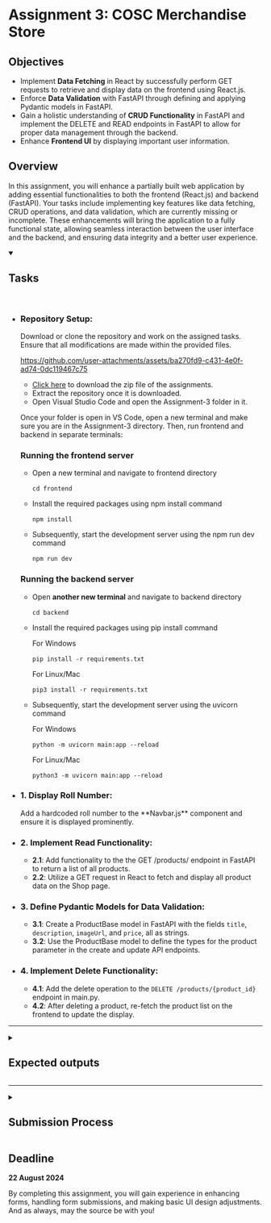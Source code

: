 # Assignment 3: COSC Merchandise Store

## Objectives

-   Implement **Data Fetching** in React by successfully perform GET requests to retrieve and display data on the frontend using React.js.
-   Enforce **Data Validation** with FastAPI through defining and applying Pydantic models in FastAPI.
-   Gain a holistic understanding of **CRUD Functionality** in FastAPI and implement the DELETE and READ endpoints in FastAPI to allow for proper data management through the backend.
-   Enhance **Frontend UI** by displaying important user information.

## Overview

In this assignment, you will enhance a partially built web application by adding essential functionalities to both the frontend (React.js) and backend (FastAPI). Your tasks include implementing key features like data fetching, CRUD operations, and data validation, which are currently missing or incomplete. These enhancements will bring the application to a fully functional state, allowing seamless interaction between the user interface and the backend, and ensuring data integrity and a better user experience.

<details open>
<summary><h2>Tasks</h2></summary>
<br>

<ul>
<li>
<h3>Repository Setup:</h3>

Download or clone the repository and work on the assigned tasks. Ensure that all modifications are made within the provided files.

https://github.com/user-attachments/assets/ba270fd9-c431-4e0f-ad74-0dc119467c75

-   [Click here]([https://github.com/SaiKiranMatta/ReactJS-and-FastAPI-Bootcamp-Assignments/archive/refs/heads/main.zip](https://github.com/cbitosc/ReactJS-and-FastAPI-Bootcamp-Assignments/archive/refs/heads/main.zip)) to download the zip file of the assignments.
-   Extract the repository once it is downloaded.
-   Open Visual Studio Code and open the Assignment-3 folder in it.

Once your folder is open in VS Code, open a new terminal and make sure you are in the Assignment-3 directory. Then, run frontend and backend in separate terminals:

### Running the frontend server

-   Open a new terminal and navigate to frontend directory

    ```
    cd frontend
    ```

-   Install the required packages using npm install command

    ```
    npm install
    ```

-   Subsequently, start the development server using the npm run dev command

    ```
    npm run dev
    ```

### Running the backend server

-   Open **another new terminal** and navigate to backend directory

    ```
    cd backend
    ```

-   Install the required packages using pip install command

    For Windows

    ```
    pip install -r requirements.txt
    ```

    For Linux/Mac

    ```
    pip3 install -r requirements.txt
    ```

-   Subsequently, start the development server using the uvicorn command

    For Windows

    ```
    python -m uvicorn main:app --reload
    ```

    For Linux/Mac

    ```
    python3 -m uvicorn main:app --reload
    ```

</li>

<li><h3>1. Display Roll Number:</h3> Add a hardcoded roll number to the **Navbar.js** component and ensure it is displayed prominently.</li>
<li><h3>2. Implement Read Functionality:</h3>

-   **2.1**: Add functionality to the the GET /products/ endpoint in FastAPI to return a list of all products.
-   **2.2**: Utilize a GET request in React to fetch and display all product data on the Shop page.

</li>
<li><h3>3. Define Pydantic Models for Data Validation:</h3>

-   **3.1**: Create a ProductBase model in FastAPI with the fields `title`, `description`, `imageUrl`, and `price`, all as strings.
-   **3.2**: Use the ProductBase model to define the types for the product parameter in the create and update API endpoints.
</li>

<li><h3>4. Implement Delete Functionality: </h3>

-   **4.1**: Add the delete operation to the `DELETE /products/{product_id}` endpoint in main.py.
-   **4.2**: After deleting a product, re-fetch the product list on the frontend to update the display.
</li>
</ul>
</details>

<hr>

<details>
<summary><h2>Expected outputs</h2></summary>
<p align="center">
  <img src="./assignment3-output1.png" alt="Image 1" width="95%" />
  <img src="./assignment3-output2.png" alt="Image 2" width="95%" />
  <img src="./assignment3-output3.png" alt="Image 3" width="95%" />
</p>
</details>

<hr>

<details>
<summary><h2>Submission Process</h2></summary>
<br>
<ul>
<li><h3>1. Test Your Application:</h3>

Ensure that each feature in your application is implemented correctly and functions as expected. Verify that the Roll Number displays in the Navbar, and that routing to the Temperature Conversion page works seamlessly. Test the Calculator to confirm that values are appended correctly, results are computed accurately, and updates occur automatically. Similarly, validate the Temperature Converter to ensure that unit selections, conversions, and automatic updates are handled correctly. Thoroughly test the entire application to confirm that all tasks are functioning smoothly.</li>

<li><h3>2. Submit Completed Code:</h3>

Go to <a href="https://drive.google.com/drive/folders/1F6lGfqkjZzu5s9hhQpbSH6gM4a5vCiGF?usp=drive_link">this link</a> and upload your **src** folder, **main.py** file and output screenshots to the folder named after your roll number.</li>

<li><h3>3. Finish The Task:</h3>

Fill <a href="https://forms.gle/2Fiv3eRcJcxFSw5x6">this Google Form</a> to finish the task.</li>

</ul>
</details>

## Deadline

**22 August 2024**

By completing this assignment, you will gain experience in enhancing forms, handling form submissions, and making basic UI design adjustments. And as always, may the source be with you!
